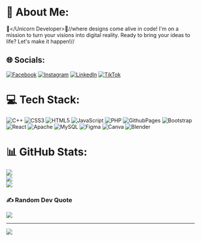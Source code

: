 # 💫 About Me:
🦄</Unicorn Developer>🦄//where designs come alive in code!  I'm on a mission to turn your visions into digital reality. Ready to bring your ideas to life? Let's make it happen!//<br>


## 🌐 Socials:
[![Facebook](https://img.shields.io/badge/Facebook-%231877F2.svg?logo=Facebook&logoColor=white)](https://facebook.com/joniffer.mandac) [![Instagram](https://img.shields.io/badge/Instagram-%23E4405F.svg?logo=Instagram&logoColor=white)](https://instagram.com/@jopeeeeeeeeeel) [![LinkedIn](https://img.shields.io/badge/LinkedIn-%230077B5.svg?logo=linkedin&logoColor=white)](https://linkedin.com/in/joniffer-mandac-53277a284) [![TikTok](https://img.shields.io/badge/TikTok-%23000000.svg?logo=TikTok&logoColor=white)](https://tiktok.com/@senpaijofiru) 

# 💻 Tech Stack:
![C++](https://img.shields.io/badge/c++-%2300599C.svg?style=for-the-badge&logo=c%2B%2B&logoColor=white) ![CSS3](https://img.shields.io/badge/css3-%231572B6.svg?style=for-the-badge&logo=css3&logoColor=white) ![HTML5](https://img.shields.io/badge/html5-%23E34F26.svg?style=for-the-badge&logo=html5&logoColor=white) ![JavaScript](https://img.shields.io/badge/javascript-%23323330.svg?style=for-the-badge&logo=javascript&logoColor=%23F7DF1E) ![PHP](https://img.shields.io/badge/php-%23777BB4.svg?style=for-the-badge&logo=php&logoColor=white) ![GithubPages](https://img.shields.io/badge/github%20pages-121013?style=for-the-badge&logo=github&logoColor=white) ![Bootstrap](https://img.shields.io/badge/bootstrap-%238511FA.svg?style=for-the-badge&logo=bootstrap&logoColor=white) ![React](https://img.shields.io/badge/react-%2320232a.svg?style=for-the-badge&logo=react&logoColor=%2361DAFB) ![Apache](https://img.shields.io/badge/apache-%23D42029.svg?style=for-the-badge&logo=apache&logoColor=white) ![MySQL](https://img.shields.io/badge/mysql-%2300000f.svg?style=for-the-badge&logo=mysql&logoColor=white) ![Figma](https://img.shields.io/badge/figma-%23F24E1E.svg?style=for-the-badge&logo=figma&logoColor=white) ![Canva](https://img.shields.io/badge/Canva-%2300C4CC.svg?style=for-the-badge&logo=Canva&logoColor=white) ![Blender](https://img.shields.io/badge/blender-%23F5792A.svg?style=for-the-badge&logo=blender&logoColor=white)
# 📊 GitHub Stats:
![](https://github-readme-stats.vercel.app/api?username=joniffer10&theme=react&hide_border=true&include_all_commits=true&count_private=true)<br/>
![](https://github-readme-streak-stats.herokuapp.com/?user=joniffer10&theme=react&hide_border=true)<br/>
![](https://github-readme-stats.vercel.app/api/top-langs/?username=joniffer10&theme=react&hide_border=true&include_all_commits=true&count_private=true&layout=compact)

### ✍️ Random Dev Quote
![](https://quotes-github-readme.vercel.app/api?type=horizontal&theme=radical)

---
[![](https://visitcount.itsvg.in/api?id=joniffer10&icon=0&color=0)](https://visitcount.itsvg.in)

<!-- Proudly created with GPRM ( https://gprm.itsvg.in ) -->
